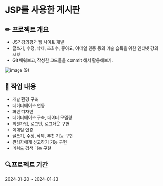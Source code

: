 # JSP를 사용한 게시판

## ✏ 프로젝트 개요
- JSP 강의평가 웹 사이트 개발
- 글쓰기, 수정, 삭제, 조회수, 좋아요, 이메일 인증 등의 기술 습득을 위한 인터넷 강의 시청
- Git 배워보고, 작성한 코드들을 commit 해서 활용해보기.

![image (9)](https://github.com/user-attachments/assets/9aa3e61b-63a5-42e4-8380-eb43b6dc94de)

## 💾  작업 내용
- 개발 환경 구축
- 데이터베이스 연동
- 화면 디자인
- 데이터베이스 구축, 데이터 모델링
- 회원가입, 로그인, 로그아웃 구현
- 이메일 인증
- 글쓰기, 수정, 삭제, 추천 기능 구현
- 관리자에게 신고하기 기능 구현
- 키워드 검색 기능 구현

##  🔍프로젝트 기간
2024-01-20 ~ 2024-01-23
